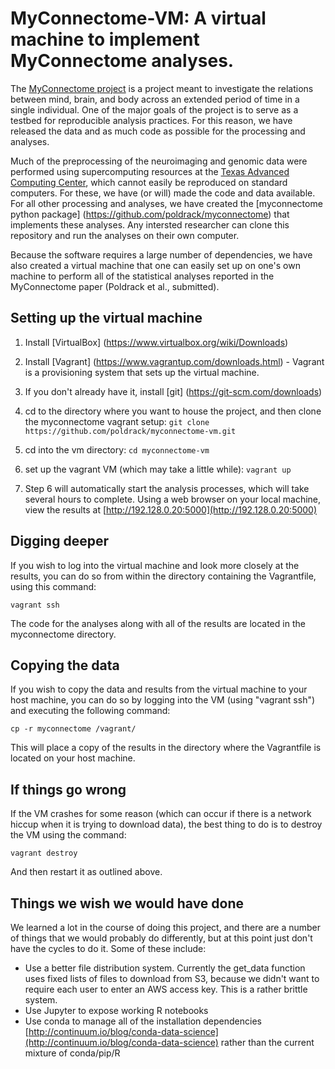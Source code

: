 # MyConnectome-VM: A virtual machine to implement MyConnectome analyses.

The [MyConnectome project](http://www.myconnectome.org) is a project meant to investigate the relations between mind, brain, and body across an extended period of time in a single individual.  One of the major goals of the project is to serve as a testbed for reproducible analysis practices.  For this reason, we have released the data and as much code as possible for the processing and analyses.  

Much of the preprocessing of the neuroimaging and genomic data were performed using supercomputing resources at the [Texas Advanced Computing Center](http://www.tacc.utexas.edu), which cannot easily be reproduced on standard computers. For these, we have (or will) made the code and data available.  For all other processing and analyses, we have created the [myconnectome python package] (https://github.com/poldrack/myconnectome) that implements these analyses. Any intersted researcher can clone this repository and run the analyses on their own computer.  

Because the software requires a large number of dependencies, we have also created a virtual machine that one can easily set up on one's own machine to perform all of the statistical analyses reported in the MyConnectome paper (Poldrack et al., submitted).  

## Setting up the virtual machine

1. Install [VirtualBox] (https://www.virtualbox.org/wiki/Downloads)

2. Install [Vagrant] (https://www.vagrantup.com/downloads.html) - Vagrant is a provisioning system that sets up the virtual machine.

3. If you don't already have it, install [git] (https://git-scm.com/downloads)

4.  cd to the directory where you want to house the project, and then clone the myconnectome vagrant setup:
`git clone https://github.com/poldrack/myconnectome-vm.git`

5. cd into the vm directory: `cd myconnectome-vm`

6. set up the vagrant VM (which may take a little while):
`vagrant up`

7.  Step 6 will automatically start the analysis processes, which will take several hours to complete.  Using a web browser on your local machine, view the results at [http://192.128.0.20:5000](http://192.128.0.20:5000)

## Digging deeper

If you wish to log into the virtual machine and look more closely at the results, you can do so from within the directory containing the Vagrantfile, using this command:

`vagrant ssh`

The code for the analyses along with all of the results are located in the myconnectome directory.

## Copying the data

If you wish to copy the data and results from the virtual machine to your host machine, you can do so by logging into the VM (using "vagrant ssh") and executing the following command:

`cp -r myconnectome /vagrant/`

This will place a copy of the results in the directory where the Vagrantfile is located on your host machine.

## If things go wrong

If the VM crashes for some reason (which can occur if there is a network hiccup when it is trying to download data), the best thing to do is to destroy the VM using the command:

`vagrant destroy`

And then restart it as outlined above.  

## Things we wish we would have done

We learned a lot in the course of doing this project, and there are a number of things that we would probably do differently, but at this point just don't have the cycles to do it.  Some of these include:

- Use a better file distribution system.  Currently the get_data function uses fixed lists of files to download from S3, because we didn't want to require each user to enter an AWS access key.  This is a rather brittle system.
- Use Jupyter to expose working R notebooks
- Use conda to manage all of the installation dependencies [http://continuum.io/blog/conda-data-science](http://continuum.io/blog/conda-data-science) rather than the current mixture of conda/pip/R
